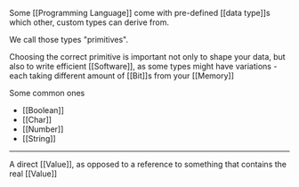 Some [[Programming Language]] come with pre-defined [[data type]]s which other, custom types can derive from.

We call those types "primitives".

Choosing the correct primitive is important not only to shape your data, but also to write efficient [[Software]], as some types might have variations - each taking different amount of [[Bit]]s from your [[Memory]]

Some common ones

- [[Boolean]]
- [[Char]]
- [[Number]]
- [[String]]

---

A direct [[Value]], as opposed to a reference to something that contains the real [[Value]]